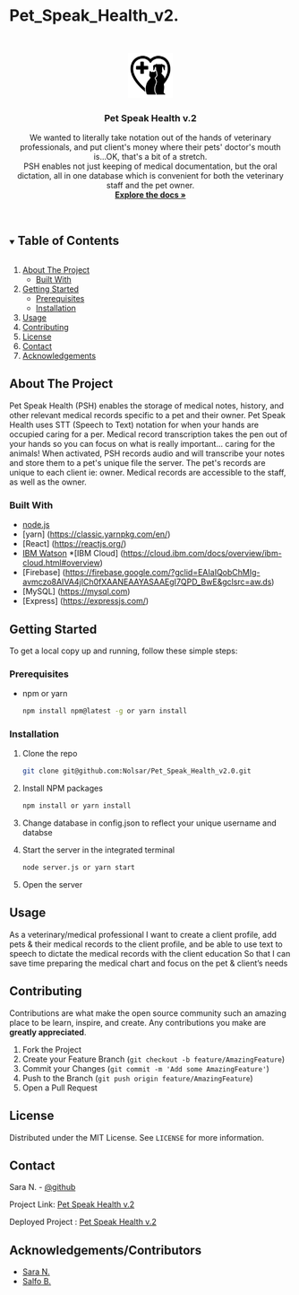 # Pet_Speak_Health_v2.
<br />
<p align="center">
  <a href="(https://pet-speak-health-v2.herokuapp.com/)">
    <img src="client\public\PSH_Logo.jpg" alt="Logo" width="80" height="80">
  </a>

  <h3 align="center">Pet Speak Health v.2</h3>

  <p align="center">
    We wanted to literally take notation out of the hands of veterinary professionals, and put client's money where their pets' doctor's mouth is...OK, that's a bit of a stretch.
<br />
PSH enables not just keeping of medical documentation, but the oral dictation, all in one database which is convenient for both the veterinary staff and the pet owner.
    <br />
    <a href="https://github.com/Nolsar/Pet_Speak_Health_v2.0"><strong>Explore the docs »</strong></a>
    <br />
    <br />
  </p>
</p>



<!-- TABLE OF CONTENTS -->
<details open="open">
  <summary><h2 style="display: inline-block">Table of Contents</h2></summary>
  <ol>
    <li>
      <a href="#about-the-project">About The Project</a>
      <ul>
        <li><a href="#built-with">Built With</a></li>
      </ul>
    </li>
    <li>
      <a href="#getting-started">Getting Started</a>
      <ul>
        <li><a href="#prerequisites">Prerequisites</a></li>
        <li><a href="#installation">Installation</a></li>
      </ul>
    </li>
    <li><a href="#usage">Usage</a></li>
    <!-- <li><a href="#roadmap">Roadmap</a></li> -->
    <li><a href="#contributing">Contributing</a></li>
    <li><a href="#license">License</a></li>
    <li><a href="#contact">Contact</a></li>
    <li><a href="#acknowledgements">Acknowledgements</a></li>
  </ol>
</details>



<!-- ABOUT THE PROJECT -->
## About The Project

Pet Speak Health (PSH) enables the storage of medical notes, history, and other relevant medical records specific to a pet and their owner. Pet Speak Health uses STT (Speech to Text) notation for when your hands are occupied caring for a per. Medical record transcription takes the pen out of your hands so you can focus on what is really important... caring for the animals! When activated, PSH records audio and will transcribe
your notes and store them to a pet's unique file the server. The pet's records are unique to each client ie: owner. Medical records are accessible to the staff, as well as the owner.

<!-- ![Screenshot](https://github.com/Nolsar/Pet_Speak_Health/blob/main/Develop/public/img/Screenshot.jpg) -->



### Built With

* [node.js](https://nodejs.org/en/)
* [yarn] (https://classic.yarnpkg.com/en/)
* [React] (https://reactjs.org/)
* [IBM Watson](https://www.ibm.com/cloud/watson-speech-to-text?p1=Search&p4=43700050290118857&p5=e&gclid=EAIaIQobChMI3LmSysro8AIVwt7ICh31eQBuEAAYASAAEgJXIfD_BwE&gclsrc=aw.ds)
*[IBM Cloud] (https://cloud.ibm.com/docs/overview/ibm-cloud.html#overview)
* [Firebase] (https://firebase.google.com/?gclid=EAIaIQobChMIg-avmczo8AIVA4jICh0fXAANEAAYASAAEgI7QPD_BwE&gclsrc=aw.ds)
* [MySQL] (https://mysql.com)
* [Express] (https://expressjs.com/)




<!-- GETTING STARTED -->
## Getting Started

To get a local copy up and running, follow these simple steps:

### Prerequisites

* npm or yarn
  ```sh
  npm install npm@latest -g or yarn install
  ```

### Installation

1. Clone the repo
   ```sh
   git clone git@github.com:Nolsar/Pet_Speak_Health_v2.0.git
   ```
2. Install NPM packages
   ```sh
   npm install or yarn install
   ```
3. Change database in config.json to reflect your unique username and databse
   
4. Start the server in the integrated terminal
   ```sh
   node server.js or yarn start
   ```
4. Open the server
   



<!-- USAGE EXAMPLES -->
## Usage
As a veterinary/medical professional
I want to create a client profile, add pets & their medical records to the client profile, and be able to use text to speech to dictate the medical records with the client education
So that I can save time preparing the medical chart and focus on the pet & client’s needs




<!-- CONTRIBUTING -->
## Contributing

Contributions are what make the open source community such an amazing place to be learn, inspire, and create. Any contributions you make are **greatly appreciated**.

1. Fork the Project
2. Create your Feature Branch (`git checkout -b feature/AmazingFeature`)
3. Commit your Changes (`git commit -m 'Add some AmazingFeature'`)
4. Push to the Branch (`git push origin feature/AmazingFeature`)
5. Open a Pull Request



<!-- LICENSE -->
## License

Distributed under the MIT License. See `LICENSE` for more information.



<!-- CONTACT -->
## Contact

Sara N. - [@github](https://github.com/Nolsar)

Project Link: [Pet Speak Health v.2](https://github.com/Nolsar/Pet_Speak_Health_v2.0)

Deployed Project : [Pet Speak Health v.2](https://pet-speak-health-v2.herokuapp.com/)



<!-- ACKNOWLEDGEMENTS -->
## Acknowledgements/Contributors
* [Sara N.](https://github.com/Nolsar)
* [Salfo B.](https://github.com/Sbande90)




